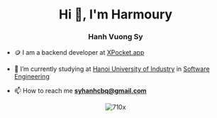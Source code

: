 <h1 align="center">Hi 👋, I'm Harmoury</h1>
<h3 align="center">Hanh Vuong Sy</h3>

- 🪙 I am a backend developer at [XPocket.app](https://twitter.com/Xpocket_app)

- 🔭 I’m currently studying at [Hanoi University of Industry](https://www.haui.edu.vn/en) in [Software Engineering](https://fit.haui.edu.vn/en)

- 📫 How to reach me **syhanhcbq@gmail.com**

<div align="center">

![710x](https://skillicons.dev/icons?i=nodejs,js,ts,java,python,opencv,cs,docker,postman,git,mongo,express,nest,mysql,graphql,vscode,md,supabase,bots,gcp,postgres,prisma,kafka,nginx,redis)

</div>
